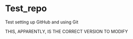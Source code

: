 # Test_repo
Test setting up GitHub and using Git


THIS, APPARENTLY, IS THE CORRECT VERSION TO MODIFY  

